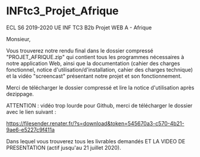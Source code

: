 # INFtc3_Projet_Afrique
ECL S6 2019-2020 UE INF TC3 B2b Projet WEB A - Afrique

Monsieur,

Vous trouverez notre rendu final dans le dossier compressé "PROJET_AFRIQUE.zip" qui contient tous les programmes nécessaires à notre application Web, ainsi que la documentation (cahier des charges fonctionnel, notice d'utilisation/d'installation, cahier des charges technique) et la vidéo "screencast" présentant notre projet et son fonctionnement.

Merci de télécharger le dossier compressé et lire la notice d'utilisation après dezippage.

ATTENTION : vidéo trop lourde pour Github, merci de télécharger le dossier avec le lien suivant :

https://filesender.renater.fr/?s=download&token=545670a3-c570-4b21-9ae6-e5227c9f411a

Dans lequel vous trouverez tous les livrables demandés ET LA VIDEO DE PRESENTATION (actif jusqu'au 21 juillet 2020).
